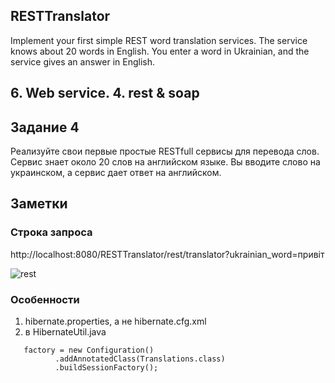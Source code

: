 ## RESTTranslator
Implement your first simple REST word translation services. The service knows about 20 words in English. You enter a word in Ukrainian, and the service gives an answer in English.

## 6. Web service. 4. rest & soap

## Задание 4

Реализуйте свои первые простые RESTfull сервисы для перевода слов. Сервис знает около 20 слов на английском языке. Вы вводите слово на украинском, а сервис дает ответ на английском.

## Заметки

### Строка запроса

http://localhost:8080/RESTTranslator/rest/translator?ukrainian_word=привіт

![rest](https://github.com/Minisiia/RESTTranslator/assets/113467640/1885d46f-f5b8-401e-82b3-8615cbd513eb)

### Особенности

1. hibernate.properties, а не hibernate.cfg.xml
2. в HibernateUtil.java
```
   factory = new Configuration()
          .addAnnotatedClass(Translations.class)
          .buildSessionFactory();
```
